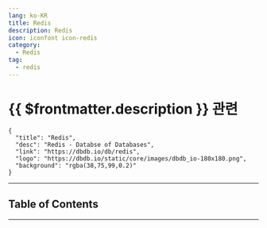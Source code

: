 ```yaml
---
lang: ko-KR
title: Redis
description: Redis
icon: iconfont icon-redis
category:
  - Redis
tag:
  - redis
---
```


# {{ $frontmatter.description }} 관련

```component VPCard
{
  "title": "Redis",
  "desc": "Redis - Databse of Databases",
  "link": "https://dbdb.io/db/redis",
  "logo": "https://dbdb.io/static/core/images/dbdb_io-180x180.png",
  "background": "rgba(38,75,99,0.2)"
}
```

<ShieldsGroup logos="redis"/>

---

## Table of Contents

<ToCLocal basePath="/data-science/redis/" />

---

<TagLinks />